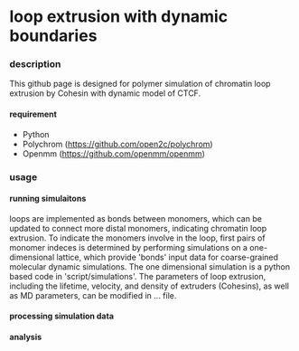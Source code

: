 # loop extrusion with dynamic boundaries

### description
This github page is designed for polymer simulation of chromatin loop extrusion by Cohesin with dynamic model of CTCF.

#### requirement
- Python
- Polychrom (https://github.com/open2c/polychrom)
- Openmm (https://github.com/openmm/openmm)

### usage
#### running simulaitons 
loops are implemented as bonds between monomers, which can be updated to connect more distal monomers, indicating chromatin loop extrusion. To indicate the monomers involve in the loop, first pairs of monomer indeces is determined by performing simulations on a one-dimensional lattice, which provide 'bonds' input data for coarse-grained molecular dynamic simulations. The one dimensional simulation is a python based code in 'script/simulations'. The parameters of loop extrusion, including the lifetime, velocity, and density of extruders (Cohesins), as well as MD parameters, can be modified in ... file. 
#### processing simulation data

#### analysis



